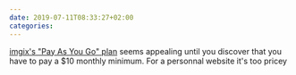 ```yaml
---
date: 2019-07-11T08:33:27+02:00
categories:
---
```

[imgix&#39;s &quot;Pay As You Go&quot; plan](https://www.imgix.com/pricing)  seems appealing until you discover that you have to pay a $10 monthly minimum. For a personnal website it&#39;s too pricey